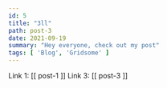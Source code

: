 ```yaml
---
id: 5
title: "3ll"
path: post-3
date: 2021-09-19
summary: "Hey everyone, check out my post"
tags: [ 'Blog', 'Gridsome' ]
---
```


Link 1: [[ post-1 ]]
Link 3: [[ post-3 ]]
